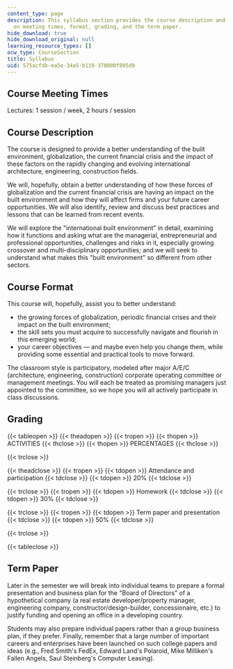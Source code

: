 ```yaml
---
content_type: page
description: This syllabus section provides the course description and information
  on meeting times, format, grading, and the term paper.
hide_download: true
hide_download_original: null
learning_resource_types: []
ocw_type: CourseSection
title: Syllabus
uid: 575acfdb-ea5e-34a5-b119-378000f805d9
---
```


Course Meeting Times
--------------------

Lectures: 1 session / week, 2 hours / session

Course Description
------------------

The course is designed to provide a better understanding of the built environment, globalization, the current financial crisis and the impact of these factors on the rapidly changing and evolving international architecture, engineering, construction fields.

We will, hopefully, obtain a better understanding of how these forces of globalization and the current financial crisis are having an impact on the built environment and how they will affect firms and your future career opportunities. We will also identify, review and discuss best practices and lessons that can be learned from recent events.

We will explore the "international built environment" in detail, examining how it functions and asking what are the managerial, entrepreneurial and professional opportunities, challenges and risks in it, especially growing crossover and multi-disciplinary opportunities; and we will seek to understand what makes this "built environment" so different from other sectors.

Course Format
-------------

This course will, hopefully, assist you to better understand:

*   the growing forces of globalization, periodic financial crises and their impact on the built environment;
*   the skill sets you must acquire to successfully navigate and flourish in this emerging world;
*   your career objectives — and maybe even help you change them, while providing some essential and practical tools to move forward.

The classroom style is participatory, modeled after major A/E/C (architecture, engineering, construction) corporate operating committee or management meetings. You will each be treated as promising managers just appointed to the committee, so we hope you will all actively participate in class discussions.

Grading
-------

{{< tableopen >}}
{{< theadopen >}}
{{< tropen >}}
{{< thopen >}}
ACTIVITIES
{{< thclose >}}
{{< thopen >}}
PERCENTAGES
{{< thclose >}}

{{< trclose >}}

{{< theadclose >}}
{{< tropen >}}
{{< tdopen >}}
Attendance and participation
{{< tdclose >}}
{{< tdopen >}}
20%
{{< tdclose >}}

{{< trclose >}}
{{< tropen >}}
{{< tdopen >}}
Homework
{{< tdclose >}}
{{< tdopen >}}
30%
{{< tdclose >}}

{{< trclose >}}
{{< tropen >}}
{{< tdopen >}}
Term paper and presentation
{{< tdclose >}}
{{< tdopen >}}
50%
{{< tdclose >}}

{{< trclose >}}

{{< tableclose >}}

Term Paper
----------

Later in the semester we will break into individual teams to prepare a formal presentation and business plan for the "Board of Directors" of a hypothetical company (a real estate developer/property manager, engineering company, constructor/design-builder, concessionaire, etc.) to justify funding and opening an office in a developing country.

Students may also prepare individual papers rather than a group business plan, if they prefer. Finally, remember that a large number of important careers and enterprises have been launched on such college papers and ideas (e.g., Fred Smith's FedEx, Edward Land's Polaroid, Mike Milliken's Fallen Angels, Saul Steinberg's Computer Leasing).